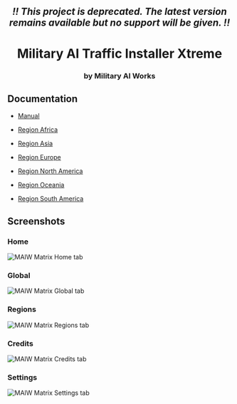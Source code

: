 <div align="center">
  <h2><i>!! This project is deprecated. The latest version remains available but no support will be given. !!</i></h2>
  <h1>Military AI Traffic Installer Xtreme</h1>
  <h3>by Military AI Works</h3>
</div>

<h2>Documentation</h2>

- [Manual](https://cdn.militaryaiworks.com/matrix/docs/Matrix-Manual.pdf)

- [Region Africa](https://cdn.militaryaiworks.com/matrix/docs/Matrix-RegionAF.pdf)
- [Region Asia](https://cdn.militaryaiworks.com/matrix/docs/MAIW-RegionAS.pdf)
- [Region Europe](https://cdn.militaryaiworks.com/matrix/docs/MAIW-RegionEU.pdf)
- [Region North America](https://cdn.militaryaiworks.com/matrix/docs/MAIW-RegionNA.pdf)
- [Region Oceania](https://cdn.militaryaiworks.com/matrix/docs/MAIW-RegionOC.pdf)
- [Region South America](https://cdn.militaryaiworks.com/matrix/docs/MAIW-RegionSA.pdf)

<h2>Screenshots</h2>

<h3>Home</h3>
<img alt="MAIW Matrix Home tab" src="https://cdn.militaryaiworks.com/images/Matrix_1.1.0_Home.jpg">
<h3>Global</h3>
<img alt="MAIW Matrix Global tab" src="https://cdn.militaryaiworks.com/images/Matrix_1.1.0_Global.jpg">
<h3>Regions</h3>
<img alt="MAIW Matrix Regions tab" src="https://cdn.militaryaiworks.com/images/Matrix_1.4.0_Regions.jpg">
<h3>Credits</h3>
<img alt="MAIW Matrix Credits tab" src="https://cdn.militaryaiworks.com/images/Matrix_1.1.0_Credits.jpg">
<h3>Settings</h3>
<img alt="MAIW Matrix Settings tab" src="https://cdn.militaryaiworks.com/images/Matrix_1.1.0_Settings.jpg">
